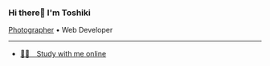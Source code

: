 <h3 align="">Hi there👋   I'm Toshiki</h3>

<p align="">
  <a href="https://toshikikamei.com">Photographer</a> •
  Web Developer
</p> 

---

- [🧑‍🎓　Study with me online](https://study-with-me.online)

